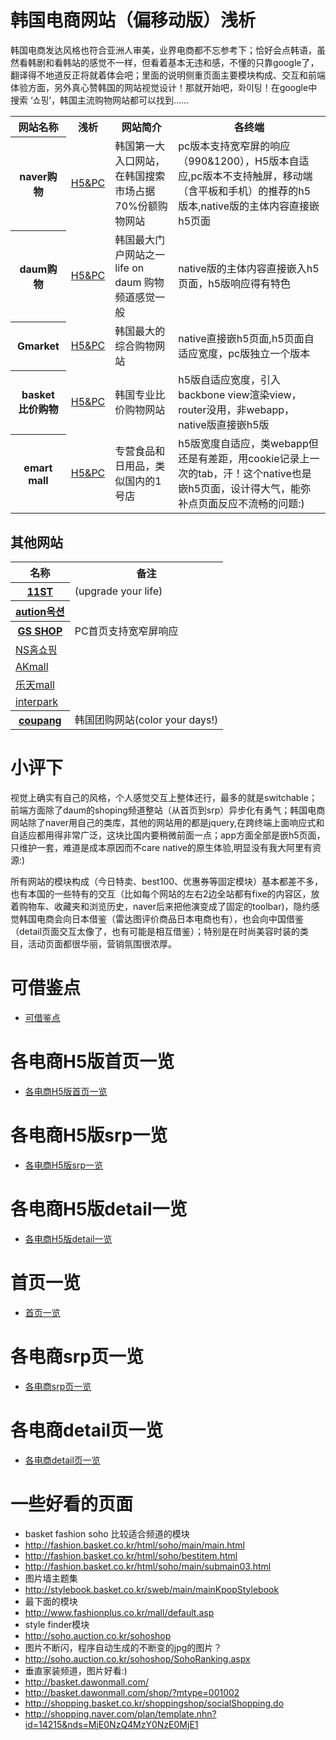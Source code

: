 # 韩国电商网站（偏移动版）浅析

韩国电商发达风格也符合亚洲人审美，业界电商都不忘参考下；恰好会点韩语，虽然看韩剧和看韩站的感觉不一样，但看着基本无违和感，不懂的只靠google了，翻译得不地道反正将就着体会吧；里面的说明侧重页面主要模块构成、交互和前端体验方面，另外真心赞韩国的网站视觉设计！那就开始吧，화이팅！在google中搜索 ‘쇼핑’，韩国主流购物网站都可以找到……

<table>
<tr><th>网站名称</th><th>浅析</th><th>网站简介</th><th>各终端</th></tr>
<tr><th>naver购物</th><td><a href="dist/naver.md">H5&PC</a></td><td>韩国第一大入口网站，在韩国搜索市场占据70%份额购物网站</td><td>pc版本支持宽窄屏的响应（990&1200），H5版本自适应,pc版本不支持触屏，移动端（含平板和手机）的推荐的h5版本,native版的主体内容直接嵌h5页面</td></tr>
<tr><th>daum购物</th><td><a href="dist/daum.md">H5&PC</a></td><td>韩国最大门户网站之一 life on daum 购物频道感觉一般</td><td>native版的主体内容直接嵌入h5页面，h5版响应得有特色</td></tr>
<tr><th>Gmarket</th><td><a href="dist/gmarket.md">H5&PC</a></td><td>韩国最大的综合购物网站</td><td>native直接嵌h5页面,h5页面自适应宽度，pc版独立一个版本</td></tr>
<tr><th>basket 比价购物</th><td><a href="dist/basket.md">H5&PC</a></td><td>韩国专业比价购物网站</td><td>h5版自适应宽度，引入backbone view渲染view，router没用，非webapp，native版直接嵌h5版</td></tr>
<tr><th>emart mall</th><td><a href="dist/emartmall.md">H5&PC</a></td><td>专营食品和日用品，类似国内的1号店</td><td>h5版宽度自适应，类webapp但还是有差距，用cookie记录上一次的tab，汗！这个native也是嵌h5页面，设计得大气，能弥补点页面反应不流畅的问题:)</td></tr>
</table>

## 其他网站
<table>
<tr><th>名称</th><th>备注</th></tr>
<tr><th><a href="http://www.11st.co.kr/">11ST</a></th><td>(upgrade your life)</td></tr>
<tr><th><a href="http://www.auction.co.kr/">aution옥션</a></th><td></td></tr>
<tr><th><a href="http://www.gsshop.com/index.gs">GS SHOP</a></th><td>PC首页支持宽窄屏响应</td></tr>
<tr><td><a href="http://www.nsmall.com/">NS홈쇼핑</a></td><td></td></tr>
<tr><td><a href="http://www.akmall.com/">AKmall</a></td><td></td></tr>
<tr><td><a href="http://www.lotteimall.com/">乐天mall</a></td><td></td></tr>
<tr><td><a href="http://www.interpark.com/">interpark</a></td><td></td></tr>
<tr><th><a href="http://www.coupang.com/">coupang</a></th><td>韩国团购网站(color your days!)</td></tr>
</table>

# 小评下 
视觉上确实有自己的风格，个人感觉交互上整体还行，最多的就是switchable； 前端方面除了daum的shoping频道整站（从首页到srp）异步化有勇气；韩国电商网站除了naver用自己的类库，其他的网站用的都是jquery,在跨终端上面响应式和自适应都用得非常广泛，这块比国内要稍微前面一点；app方面全部是嵌h5页面，只维护一套，难道是成本原因而不care native的原生体验,明显没有我大阿里有资源:)

所有网站的模块构成（今日特卖、best100、优惠券等固定模块）基本都差不多，也有本国的一些特有的交互（比如每个网站的左右2边全站都有fixe的内容区，放着购物车、收藏夹和浏览历史，naver后来把他演变成了固定的toolbar)，隐约感觉韩国电商会向日本借鉴（雷达图评价商品日本电商也有），也会向中国借鉴（detail页面交互太像了，也有可能是相互借鉴）；特别是在时尚美容时装的类目，活动页面都很华丽，营销氛围很浓厚。

# 可借鉴点
* <a href="dist/improve.md">可借鉴点</a>

# 各电商H5版首页一览
* <a href="dist/h5homepage.md">各电商H5版首页一览</a>

# 各电商H5版srp一览
* <a href="dist/h5srp.md">各电商H5版srp一览</a>

# 各电商H5版detail一览
* <a href="dist/h5detail.md">各电商H5版detail一览</a>

# 首页一览
* <a href="dist/homepage.md">首页一览</a>

# 各电商srp页一览
* <a href="dist/srp.md">各电商srp页一览</a>

# 各电商detail页一览
* <a href="dist/detail.md">各电商detail页一览</a>


# 一些好看的页面

* basket fashion soho 比较适合频道的模块
* http://fashion.basket.co.kr/html/soho/main/main.html
* http://fashion.basket.co.kr/html/soho/bestitem.html
* http://fashion.basket.co.kr/html/soho/main/submain03.html
* 图片墙主题集
* http://stylebook.basket.co.kr/sweb/main/mainKpopStylebook
* 最下面的模块
* http://www.fashionplus.co.kr/mall/default.asp
* style finder模块
* http://soho.auction.co.kr/sohoshop
* 图片不断闪，程序自动生成的不断变的jpg的图片？
* http://soho.auction.co.kr/sohoshop/SohoRanking.aspx
* 垂直家装频道，图片好看:)
* http://basket.dawonmall.com/
* http://basket.dawonmall.com/shop/?mtype=001002
* http://shopping.basket.co.kr/shoppingshop/socialShopping.do
* http://shopping.naver.com/plan/template.nhn?id=14215&nds=MjE0NzQ4MzY0NzE0MjE1
